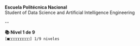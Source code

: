 

**Escuela Politécnica Nacional**  
Student of Data Science and Artificial Intelligence Engineering

--

**📚 Nivel 1 de 9**  
`[■□□□□□□□□□] 1/9 niveles`  






<!--
**Cromo0o/Cromo0o** is a ✨ _special_ ✨ repository because its `README.md` (this file) appears on your GitHub profile.

Here are some ideas to get you started:

- 🔭 I’m currently working on ...
- 🌱 I’m currently learning ...
- 👯 I’m looking to collaborate on ...
- 🤔 I’m looking for help with ...
- 💬 Ask me about ...
- 📫 How to reach me: ...
- 😄 Pronouns: ...
- ⚡ Fun fact: ...
-->
